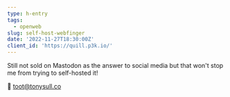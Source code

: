 ```yaml
---
type: h-entry
tags:
  - openweb
slug: self-host-webfinger
date: '2022-11-27T18:30:00Z'
client_id: 'https://quill.p3k.io/'
---
```


Still not sold on Mastodon as the answer to social media but that won't stop me from trying to self-hosted it!

🦣 toot@tonysull.co
